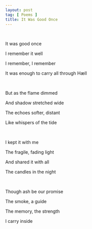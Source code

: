 ```yaml
---
layout: post
tag: [ Poems ]
title: It Was Good Once
---
```


<br/>

It was good once

I remember it well

I remember, I remember

It was enough to carry all through Hæll

<br/>

But as the flame dimmed

And shadow stretched wide

The echoes softer, distant

Like whispers of the tide

<br/>

I kept it with me

The fragile, fading light

And shared it with all

The candles in the night

<br/>

Though ash be our promise

The smoke, a guide

The memory, the strength

I carry inside

<br/>

